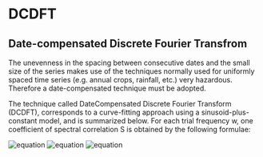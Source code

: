 # DCDFT
## Date-compensated Discrete Fourier Transfrom

The unevenness in the spacing between consecutive dates and the small size of the series makes use of the techniques normally used for uniformly spaced time series (e.g. annual crops, rainfall, etc.) very hazardous. Therefore a date-compensated technique must be adopted.

The technique called DateCompensated Discrete Fourier Transform (DCDFT), corresponds to a curve-fitting approach using a sinusoid-plus-constant model, and is summarized below. For each trial frequency w, one coefficient of spectral correlation S is obtained by the following formulae:

![equation](http://www.sciweavers.org/download/Tex2Img_1510748170.jpg)
![equation](http://www.sciweavers.org/download/Tex2Img_1510748363.jpg)
![equation](http://www.sciweavers.org/download/Tex2Img_1510748438.jpg)
